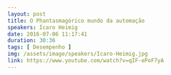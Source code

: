 ```yaml
---
layout: post
title: O Phantasmagórico mundo da automação
speakers: Ícaro Heimig
date: 2016-07-06 11:17:41
duration: 30:36
tags: [ Desempenho ]
img: /assets/image/speakers/Icaro-Heimig.jpg
link: https://www.youtube.com/watch?v=qIF-ePoF7yA
---
```

